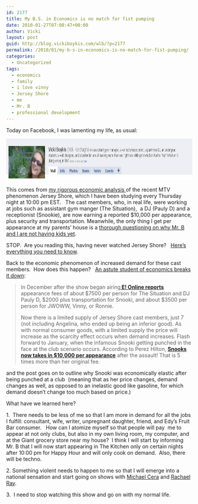 ```yaml
---
id: 2177
title: My B.S. in Economics is no match for fist pumping
date: 2010-01-27T07:08:47+00:00
author: Vicki
layout: post
guid: http://blog.vickiboykis.com/wlb/?p=2177
permalink: /2010/01/my-b-s-in-economics-is-no-match-for-fist-pumping/
categories:
  - Uncategorized
tags:
  - economics
  - family
  - i love vinny
  - Jersey Shore
  - me
  - Mr. B
  - professional development
---
```

Today on Facebook, I was lamenting my life, as usual:

<p style="text-align: center;">
  <a href="https://raw.githubusercontent.com/veekaybee/wlb/gh-pages/assets/images/2010/01/jerseyunfair.png"><img class="aligncenter size-full wp-image-2179" title="jerseyunfair" src="https://raw.githubusercontent.com/veekaybee/wlb/gh-pages/assets/images/2010/01/jerseyunfair.png" alt="" width="700" height="112" /></a>
</p>

<p style="text-align: left;">
  This comes from <a href="http://gothamist.com/2010/01/23/jersey_shore_cast_wants_more_money.php">my rigorous economic analysis </a>of the recent MTV phenomenon Jersey Shore, which I have been studying every Thursday night at 10:00 pm EST.   The cast members, who, in real life, were working at jobs such as assistant gym manger (The Situation),  a DJ (Pauly D) and a receptionist (Snookie), are now earning a reported $10,000 per appearance, plus security and transportation. Meanwhile, the only thing I get per appearance at my parents&#8217; house is a <a href="http://blog.vickiboykis.com/wlb/2009/09/30/my-unborn-children-are-annoying-me/">thorough questioning on why Mr. B and I are not having kids yet</a>.
</p>

<p style="text-align: left;">
  STOP.  Are you reading this, having never watched Jersey Shore?   <a href="http://www.youtube.com/watch?v=lmLiryM-0Ys">Here&#8217;s everything you need to know</a>.
</p>

<p style="text-align: left;">
  Back to the economic phenomenon of increased demand for these cast members.  How does this happen?   <a href="http://econmemoirs.blogspot.com/2010/01/jersey-shore-conomics.html">An astute student of economics breaks it down</a>:
</p>

> <p style="text-align: left;">
>   In December after the show began airing<a href="http://www.eonline.com/uberblog/hwood_party_girl/b159003_whats_it_cost_party_with_jersey_shore.html"><strong><span style="text-decoration: underline;"> E! Online reports</span></strong></a> appearance fees of about $7500 per person for The Situation and DJ Pauly D, $2000 plus transportation for Snooki, and about $3500 per person for JWOWW, Vinny, or Ronnie.
> </p>
> 
> Now there is a limited supply of Jersey Shore cast members, just 7 (not including Angelina, who ended up being an inferior good). As with normal consumer goods, with a limited supply the price will increase as the scarcity effect occurs when demand increases. Flash forward to January, when the infamous Snooki getting punched in the face at the club scenario occurs. According to Perez Hilton, [**<span style="text-decoration: underline;">Snooks now takes in $10,000 per appearance</span>**](http://perezhilton.com/2010-01-13-nookis-raking-it-in-post-punch) after the assault! That is 5 times more than her original fee.

<p style="text-align: left;">
  and the post goes on to outline why Snooki was economically elastic after being punched at a club  (meaning that as her price changes, demand changes as well, as opposed to an inelastic good like gasoline, for which demand doesn&#8217;t change too much based on price.)
</p>

<p style="text-align: left;">
  What have we learned here?
</p>

<p style="text-align: left;">
  1.  There needs to be less of me so that I am more in demand for all the jobs I fulfill: consultant, wife, writer, unpregnant daughter, friend, and Edy&#8217;s Fruit Bar consumer.   How can I atomize myself so that people will pay  me to appear at not only clubs, but also in my own living room, my computer, and at the Giant grocery store near my house?  I think I will start by informing Mr. B that I will now start appearing in The Kitchen only on certain nights after 10:00 pm for Happy Hour and will only cook on demand.  Also, there will be techno.
</p>

<p style="text-align: left;">
  2. Something violent needs to happen to me so that I will emerge into a national sensation and start going on shows with <a href="http://www.youtube.com/watch?v=RaRcVT604_0">Michael Cera</a> and <a href="http://www.youtube.com/watch?v=le0hTQ_e89g">Rachael Ray</a>.
</p>

<p style="text-align: left;">
  3.  I need to stop watching this show and go on with my normal life.
</p>

<p style="text-align: left;">
  <p style="text-align: left;">